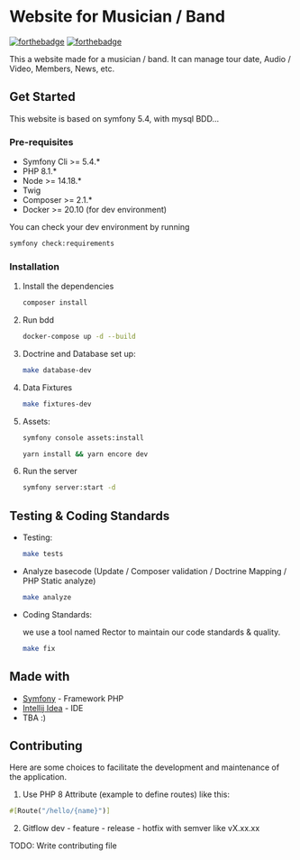 # Website for Musician / Band


[![forthebadge](http://forthebadge.com/images/badges/built-with-love.svg)](http://forthebadge.com)  [![forthebadge](http://forthebadge.com/images/badges/powered-by-electricity.svg)](http://forthebadge.com)

This a website made for a musician / band. It can manage tour date, Audio / Video, Members, News, etc.

## Get Started

This website is based on symfony 5.4, with mysql BDD...

### Pre-requisites

- Symfony Cli >= 5.4.*
- PHP 8.1.*
- Node >= 14.18.*
- Twig
- Composer >= 2.1.*
- Docker >= 20.10 (for dev environment)

You can check your dev environment by running

```bash
symfony check:requirements
```

### Installation

1. Install the dependencies
    ```bash
    composer install
    ```
2. Run bdd
    ```bash
    docker-compose up -d --build
    ```
3. Doctrine and Database set up:
    ```bash
    make database-dev
    ```
4. Data Fixtures
    ```bash
    make fixtures-dev
    ```
5. Assets:
    ```bash
    symfony console assets:install
    ```
   ```bash
   yarn install && yarn encore dev
   ```

6. Run the server
    ```bash
    symfony server:start -d
   ```
## Testing & Coding Standards

- Testing:
    ```bash
    make tests
    ```
- Analyze basecode (Update / Composer validation / Doctrine Mapping / PHP Static analyze)
    ```bash
    make analyze
    ```
- Coding Standards:

  we use a tool named Rector to maintain our code standards & quality.
    ```bash
    make fix
    ```

## Made with

* [Symfony](https://symfony.com/) - Framework PHP
* [Intellij Idea](https://www.jetbrains.com/fr-fr/idea/) - IDE
* TBA :)

## Contributing

Here are some choices to facilitate the development and maintenance of the application.


1. Use PHP 8 Attribute (example to define routes) like this:

```php
#[Route("/hello/{name}")]
```

2. Gitflow dev - feature - release - hotfix with semver like vX.xx.xx

TODO: Write contributing file





